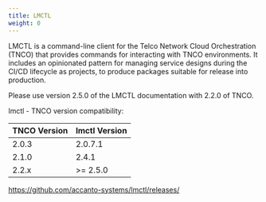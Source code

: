 ```yaml
---
title: LMCTL
weight: 0
---
```


LMCTL is a command-line client for the Telco Network Cloud Orchestration (TNCO) that provides commands for interacting with TNCO environments. It includes an opinionated pattern for managing service designs during the CI/CD lifecycle as projects, to produce packages suitable for release into production.

Please use version 2.5.0 of the LMCTL documentation with 2.2.0 of TNCO. 

lmctl - TNCO version compatibility:

| TNCO Version | lmctl Version |
|------------|---------------|
| 2.0.3      | 2.0.7.1       |
| 2.1.0      | 2.4.1         |
| 2.2.x      | >= 2.5.0      |

https://github.com/accanto-systems/lmctl/releases/